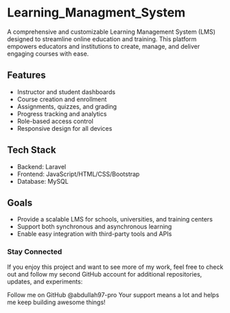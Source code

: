 # Learning_Managment_System

A comprehensive and customizable Learning Management System (LMS) designed to streamline online education and training. This platform empowers educators and institutions to create, manage, and deliver engaging courses with ease.

## Features

- Instructor and student dashboards
- Course creation and enrollment
- Assignments, quizzes, and grading
- Progress tracking and analytics
- Role-based access control
- Responsive design for all devices

## Tech Stack

- Backend: Laravel
- Frontend: JavaScript/HTML/CSS/Bootstrap
- Database: MySQL

## Goals

- Provide a scalable LMS for schools, universities, and training centers
- Support both synchronous and asynchronous learning
- Enable easy integration with third-party tools and APIs

### Stay Connected
If you enjoy this project and want to see more of my work, feel free to check out and follow my second GitHub account for additional repositories, updates, and experiments:

Follow me on GitHub @abdullah97-pro
Your support means a lot and helps me keep building awesome things!
